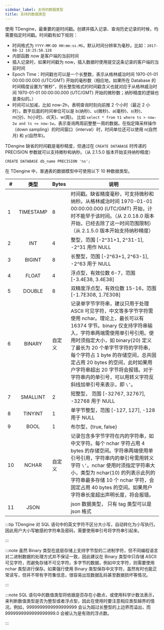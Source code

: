```yaml
---
sidebar_label: 支持的数据类型
title: 支持的数据类型
---
```


使用 TDengine，最重要的是时间戳。创建并插入记录、查询历史记录的时候，均需要指定时间戳。时间戳有如下规则：

- 时间格式为 `YYYY-MM-DD HH:mm:ss.MS`，默认时间分辨率为毫秒。比如：`2017-08-12 18:25:58.128`
- 内部函数 now 是客户端的当前时间
- 插入记录时，如果时间戳为 now，插入数据时使用提交这条记录的客户端的当前时间
- Epoch Time：时间戳也可以是一个长整数，表示从格林威治时间 1970-01-01 00:00:00.000 (UTC/GMT) 开始的毫秒数（相应地，如果所在 Database 的时间精度设置为“微秒”，则长整型格式的时间戳含义也就对应于从格林威治时间 1970-01-01 00:00:00.000 (UTC/GMT) 开始的微秒数；纳秒精度的逻辑也是类似的。）
- 时间可以加减，比如 now-2h，表明查询时刻向前推 2 个小时（最近 2 小时）。数字后面的时间单位可以是 b(纳秒)、u(微秒)、a(毫秒)、s(秒)、m(分)、h(小时)、d(天)、w(周)。 比如 `select * from t1 where ts > now-2w and ts <= now-1w`，表示查询两周前整整一周的数据。在指定降采样操作（down sampling）的时间窗口（interval）时，时间单位还可以使用 n(自然月) 和 y(自然年)。

TDengine 缺省的时间戳是毫秒精度，但通过在 `CREATE DATABASE` 时传递的 PRECISION 参数就可以支持微秒和纳秒。（从 2.1.5.0 版本开始支持纳秒精度）

```
CREATE DATABASE db_name PRECISION 'ns';
```

在 TDengine 中，普通表的数据模型中可使用以下 10 种数据类型。

| #   | **类型**  | **Bytes** | **说明**                                                                                                                                                                                                                                                                                                                                                                                                         |
| --- | :-------: | --------- | ---------------------------------------------------------------------------------------------------------------------------------------------------------------------------------------------------------------------------------------------------------------------------------------------------------------------------------------------------------------------------------------------------------------- |
| 1   | TIMESTAMP | 8         | 时间戳。缺省精度毫秒，可支持微秒和纳秒。从格林威治时间 1970-01-01 00:00:00.000 (UTC/GMT) 开始，计时不能早于该时间。（从 2.0.18.0 版本开始，已经去除了这一时间范围限制）（从 2.1.5.0 版本开始支持纳秒精度）                                                                                                                                                                                                       |
| 2   |    INT    | 4         | 整型，范围 [-2^31+1, 2^31-1], -2^31 用作 NULL                                                                                                                                                                                                                                                                                                                                                                    |
| 3   |  BIGINT   | 8         | 长整型，范围 [-2^63+1, 2^63-1], -2^63 用于 NULL                                                                                                                                                                                                                                                                                                                                                                  |
| 4   |   FLOAT   | 4         | 浮点型，有效位数 6-7，范围 [-3.4E38, 3.4E38]                                                                                                                                                                                                                                                                                                                                                                     |
| 5   |  DOUBLE   | 8         | 双精度浮点型，有效位数 15-16，范围 [-1.7E308, 1.7E308]                                                                                                                                                                                                                                                                                                                                                           |
| 6   |  BINARY   | 自定义    | 记录单字节字符串，建议只用于处理 ASCII 可见字符，中文等多字节字符需使用 nchar。理论上，最长可以有 16374 字节。binary 仅支持字符串输入，字符串两端需使用单引号引用。使用时须指定大小，如 binary(20) 定义了最长为 20 个单字节字符的字符串，每个字符占 1 byte 的存储空间，总共固定占用 20 bytes 的空间，此时如果用户字符串超出 20 字节将会报错。对于字符串内的单引号，可以用转义字符反斜线加单引号来表示，即 `\’`。 |
| 7   | SMALLINT  | 2         | 短整型， 范围 [-32767, 32767], -32768 用于 NULL                                                                                                                                                                                                                                                                                                                                                                  |
| 8   |  TINYINT  | 1         | 单字节整型，范围 [-127, 127], -128 用于 NULL                                                                                                                                                                                                                                                                                                                                                                     |
| 9   |   BOOL    | 1         | 布尔型，{true, false}                                                                                                                                                                                                                                                                                                                                                                                            |
| 10  |   NCHAR   | 自定义    | 记录包含多字节字符在内的字符串，如中文字符。每个 nchar 字符占用 4 bytes 的存储空间。字符串两端使用单引号引用，字符串内的单引号需用转义字符 `\’`。nchar 使用时须指定字符串大小，类型为 nchar(10) 的列表示此列的字符串最多存储 10 个 nchar 字符，会固定占用 40 bytes 的空间。如果用户字符串长度超出声明长度，将会报错。                                                                                            |
| 11  |   JSON    |           | json 数据类型， 只有 tag 类型可以是 json 格式                                                                                                                                                                                                                                                                                                                                                                    |

<!-- REPLACE_OPEN_TO_ENTERPRISE__COLUMN_TYPE_ADDONS -->

:::tip
TDengine 对 SQL 语句中的英文字符不区分大小写，自动转化为小写执行。因此用户大小写敏感的字符串及密码，需要使用单引号将字符串引起来。

:::

:::note
虽然 Binary 类型在底层存储上支持字节型的二进制字符，但不同编程语言对二进制数据的处理方式并不保证一致，因此建议在 Binary 类型中只存储 ASCII 可见字符，而避免存储不可见字符。多字节的数据，例如中文字符，则需要使用 nchar 类型进行保存。如果强行使用 Binary 类型保存中文字符，虽然有时也能正常读写，但并不带有字符集信息，很容易出现数据乱码甚至数据损坏等情况。

:::

:::note
SQL 语句中的数值类型将依据是否存在小数点，或使用科学计数法表示，来判断数值类型是否为整型或者浮点型，因此在使用时要注意相应类型越界的情况。例如，9999999999999999999 会认为超过长整型的上边界而溢出，而 9999999999999999999.0 会被认为是有效的浮点数。

:::
